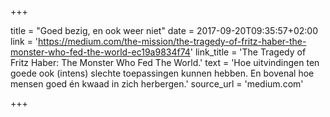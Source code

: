 +++

title = "Goed bezig, en ook weer niet"
date = 2017-09-20T09:35:57+02:00 
link = 'https://medium.com/the-mission/the-tragedy-of-fritz-haber-the-monster-who-fed-the-world-ec19a9834f74'
link_title = 'The Tragedy of Fritz Haber: The Monster Who Fed The World.'
text = 'Hoe uitvindingen ten goede ook (intens) slechte toepassingen kunnen hebben. En bovenal hoe mensen goed én kwaad in zich herbergen.'
source_url = 'medium.com'

+++